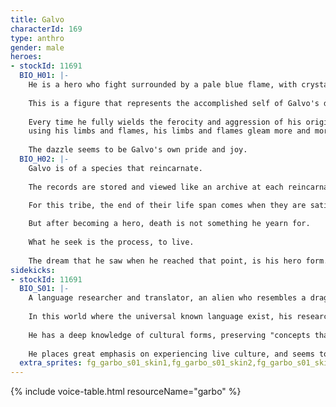 ```yaml
---
title: Galvo
characterId: 169
type: anthro
gender: male
heroes:
- stockId: 11691
  BIO_H01: |-
    He is a hero who fight surrounded by a pale blue flame, with crystallized arms and legs.
  
    This is a figure that represents the accomplished self of Galvo's dream, and the cloth he wears is the special garb of his tribe.
  
    Every time he fully wields the ferocity and aggression of his original race, which he does not usually display,
    using his limbs and flames, his limbs and flames gleam more and more.
  
    The dazzle seems to be Galvo's own pride and joy.
  BIO_H02: |-
    Galvo is of a species that reincarnate.
  
    The records are stored and viewed like an archive at each reincarnation, and according to him, it is like taking over.
  
    For this tribe, the end of their life span comes when they are satisfied with life.

    But after becoming a hero, death is not something he yearn for.
  
    What he seek is the process, to live.
  
    The dream that he saw when he reached that point, is his hero form.
sidekicks:
- stockId: 11691
  BIO_S01: |-
    A language researcher and translator, an alien who resembles a dragon and lives a long period of time.
  
    In this world where the universal known language exist, his research are meant to polish and sharpen the universal language.
  
    He has a deep knowledge of cultural forms, preserving "concepts that are disappearing" and expanding the common language of the universe.
  
    He places great emphasis on experiencing live culture, and seems to have a strong desire to actually experience what is popular.
  extra_sprites: fg_garbo_s01_skin1,fg_garbo_s01_skin2,fg_garbo_s01_skin3
---
```


{% include voice-table.html resourceName="garbo"
%}
